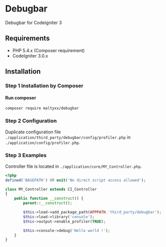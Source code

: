 # Debugbar
Debugbar for Codeigniter 3

## Requirements

- PHP 5.4.x (Composer requirement)
- CodeIgniter 3.0.x

## Installation
### Step 1 Installation by Composer
#### Run composer
```shell
composer require maltyxx/debugbar
```

### Step 2 Configuration
Duplicate configuration file `./application/third_party/debugbar/config/profiler.php` in `./application/config/profiler.php`.

### Step 3 Examples
Controller file is located in `./application/core/MY_Controller.php`.
```php
<?php
defined('BASEPATH') OR exit('No direct script access allowed');

class MY_Controller extends CI_Controller
{
    public function __construct() {
        parent::__construct();

        $this->load->add_package_path(APPPATH.'third_party/debugbar');
        $this->load->library('console');
        $this->output->enable_profiler(TRUE);

        $this->console->debug('Hello world !');
    }
}
```